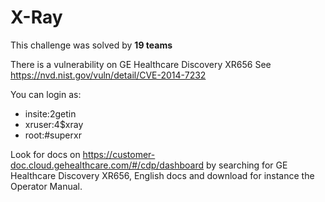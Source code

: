 # X-Ray

This challenge was solved by **19 teams**

There is a vulnerability on GE Healthcare Discovery XR656
See https://nvd.nist.gov/vuln/detail/CVE-2014-7232

You can login as:

- insite:2getin
- xruser:4$xray
- root:#superxr

Look for docs on
https://customer-doc.cloud.gehealthcare.com/#/cdp/dashboard
by searching for GE Healthcare Discovery XR656, English docs and download for instance the Operator Manual.

